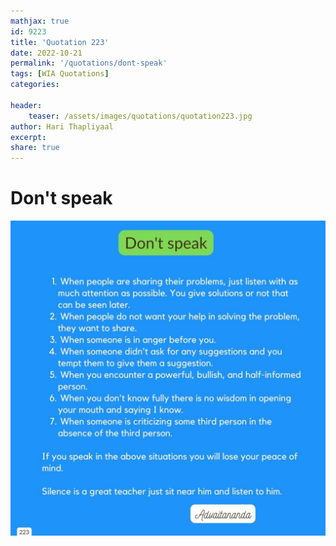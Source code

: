 ```yaml
---
mathjax: true
id: 9223
title: 'Quotation 223'
date: 2022-10-21
permalink: '/quotations/dont-speak'
tags: [WIA Quotations] 
categories: 

header:
    teaser: /assets/images/quotations/quotation223.jpg
author: Hari Thapliyaal 
excerpt:
share: true 
---
```


# Don't speak

![Don't speak](/assets/images/quotations/quotation223.jpg)
